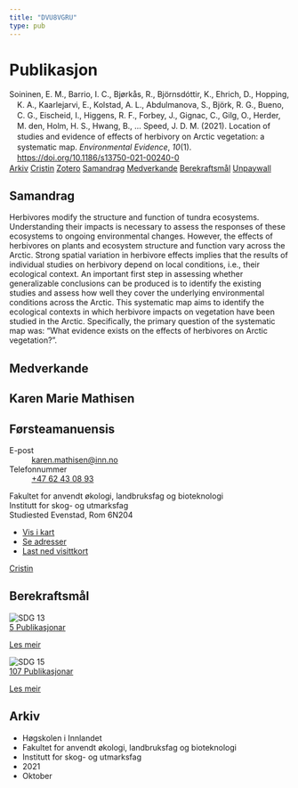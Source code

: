 ```yaml
---
title: "DVU8VGRU"
type: pub
---
```

<h1>Publikasjon</h1>
<article id="csl-bib-container-DVU8VGRU" class="csl-bib-container">
  <div class="csl-bib-body" style="line-height: 1.35; padding-left: 1em; text-indent:-1em;">
  <div class="csl-entry">Soininen, E. M., Barrio, I. C., Bj&#xF8;rk&#xE5;s, R., Bj&#xF6;rnsd&#xF3;ttir, K., Ehrich, D., Hopping, K. A., Kaarlejarvi, E., Kolstad, A. L., Abdulmanova, S., Bj&#xF6;rk, R. G., Bueno, C. G., Eischeid, I., Higgens, R. F., Forbey, J., Gignac, C., Gilg, O., Herder, M. den, Holm, H. S., Hwang, B., &#x2026; Speed, J. D. M. (2021). Location of studies and evidence of effects of herbivory on Arctic vegetation: a systematic map. <i>Environmental Evidence</i>, <i>10</i>(1). <a href="https://doi.org/10.1186/s13750-021-00240-0">https://doi.org/10.1186/s13750-021-00240-0</a></div>
</div>
  <div class="csl-bib-buttons">
    <a href="#taxonomy-article-DVU8VGRU" class="csl-bib-button">Arkiv</a>
    <a href="https://app.cristin.no/results/show.jsf?id=1946592" alt="Cristin URL" class="csl-bib-button">Cristin</a>
    <a href="http://zotero.org/groups/5402882/items/DVU8VGRU" alt="Zotero URL" class="csl-bib-button">Zotero</a>
    <a href="#abstract-article-DVU8VGRU" class="csl-bib-button">Samandrag</a>
    <a href="#contributors-article-DVU8VGRU" class="csl-bib-button">Medverkande</a>
    <a href="#sdg-article-DVU8VGRU" class="csl-bib-button">Berekraftsmål</a>
    <a href="https://environmentalevidencejournal.biomedcentral.com/track/pdf/10.1186/s13750-021-00240-0" class="csl-bib-button">Unpaywall</a>
  </div>
  <div id="csl-bib-meta-container-DVU8VGRU"></div>
</article>
<div id="csl-bib-meta-DVU8VGRU" class="csl-bib-meta">
  <article id="abstract-article-DVU8VGRU" class="abstract-article">
    <h1>Samandrag</h1>
    Herbivores modify the structure and function of tundra ecosystems. Understanding their impacts is necessary to assess the responses of these ecosystems to ongoing environmental changes. However, the effects of herbivores on plants and ecosystem structure and function vary across the Arctic. Strong spatial variation in herbivore effects implies that the results of individual studies on herbivory depend on local conditions, i.e., their ecological context. An important first step in assessing whether generalizable conclusions can be produced is to identify the existing studies and assess how well they cover the underlying environmental conditions across the Arctic. This systematic map aims to identify the ecological contexts in which herbivore impacts on vegetation have been studied in the Arctic. Specifically, the primary question of the systematic map was: “What evidence exists on the effects of herbivores on Arctic vegetation?”.
  </article>
  <article id="contributors-article-DVU8VGRU" class="contributors-article">
    <h1>Medverkande</h1>
    <div class="personas"> <div class="vrtx-hinn-person-card"> <div class="photo"> <i class="lar la-user-circle missing-person"></i> </div> <div class="info"> <hgroup><h1>Karen Marie Mathisen</h1> <h2>Førsteamanuensis</h2> </hgroup><dl> <dt>E-post</dt> <dd> <a href="mailto:karen.mathisen@inn.no">karen.mathisen@inn.no</a> </dd> <dt>Telefonnummer</dt> <dd><a href="tel:+4762430893"> +47 62 43 08 93 </a></dd> </dl> <p> Fakultet for anvendt økologi, landbruksfag og bioteknologi<br> Institutt for skog- og utmarksfag<br> Studiested Evenstad, Rom 6N204 </p> <ul class="vrtx-hinn-links"> <li><a href="https://www.google.com/maps?q=61.42516,11.07813">Vis i kart</a></li> <li><a href="https://www.inn.no/finn-en-ansatt/karen-mathisen.html#vrtx-hinn-addresses">Se adresser</a></li> <li><a href="https://www.inn.no/finn-en-ansatt/karen-mathisen.html?vrtx=vcf">Last ned visittkort</a></li> </ul> </div> </div> <a href="https://app.cristin.no/persons/show.jsf?id=328273" alt="Cristin URL" class="personas-cristin">Cristin</a> </div>
  </article>
  <article id="sdg-article-DVU8VGRU" class="sdg-article">
    <h1>Berekraftsmål</h1>
    <div class="sdg-container"><div id="sdg13" class="sdg"> <img src="{{< params subfolder >}}images/sdg/sdg13_no.png" class="image" alt="SDG 13"> <div class="sdg-overlay"> <a href="{{< params subfolder >}}no/archive/?sdg=13#archive" class="sdg-publication-count"><span>5</span> Publikasjonar</a> <p><a href="NA" class="sdg-read-more">Les meir</a></p> </div> </div> <div id="sdg15" class="sdg"> <img src="{{< params subfolder >}}images/sdg/sdg15_no.png" class="image" alt="SDG 15"> <div class="sdg-overlay"> <a href="{{< params subfolder >}}no/archive/?sdg=15#archive" class="sdg-publication-count"><span>107</span> Publikasjonar</a> <p><a href="NA" class="sdg-read-more">Les meir</a></p> </div> </div></div>
  </article>
  <article id="taxonomy-article-DVU8VGRU" class="taxonomy-article">
    <h1>Arkiv</h1>
    <ul>
      <li>Høgskolen i Innlandet</li>
      <li>Fakultet for anvendt økologi, landbruksfag og bioteknologi</li>
      <li>Institutt for skog- og utmarksfag</li>
      <li>2021</li>
      <li>Oktober</li>
    </ul>
  </article>
</div>
